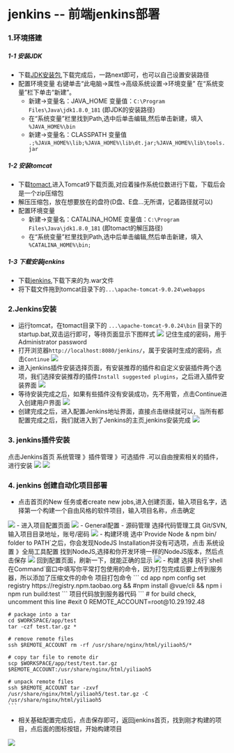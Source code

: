 # jenkins -- 前端jenkins部署

### 1.环境搭建
##### 1-1 安装JDK
  - 下载[JDK安装包](http://www.oracle.com/technetwork/java/javase/downloads/jdk8-downloads-2133151.html),下载完成后，一路next即可，也可以自己设置安装路径
  - 配置环境变量
    右键单击“此电脑->属性->高级系统设置->环境变量”  
    <!-- <img src = 'https://ftp.bmp.ovh/imgs/2019/09/81615b1c9ba5f01b.png' />   -->
    在“系统变量”栏下单击“新建”。
    -  新建->变量名：JAVA_HOME 变量值：`C:\Program Files\Java\jdk1.8.0_181` (即JDK的安装路径)
    - 在“系统变量”栏里找到Path,选中后单击编辑,然后单击新建，填入 `%JAVA_HOME%\bin`
    - 新建->变量名：CLASSPATH 变量值  `.;%JAVA_HOME%\lib;%JAVA_HOME%\lib\dt.jar;%JAVA_HOME%\lib\tools.jar`  

##### 1-2 安装tomcat
  - 下载[tomact](http://tomcat.apache.org/),进入Tomcat9下载页面,对应着操作系统位数进行下载，下载后会是一个zip压缩包
  - 解压压缩包，放在想要放在的盘符(D盘、E盘...无所谓，记着路径就可以)
  - 配置环境变量
    -  新建->变量名：CATALINA_HOME 变量值：`C:\Program Files\Java\jdk1.8.0_181` (即tomact的解压路径)
    - 在“系统变量”栏里找到Path,选中后单击编辑,然后单击新建，填入 `%CATALINA_HOME%\bin;`  

##### 1-3 下载安装jenkins
  - 下载[jenkins](https://jenkins.io/zh/download/),下载下来的为.war文件
  - 将下载文件拖到tomcat目录下的`...\apache-tomcat-9.0.24\webapps`

### 2.Jenkins安装
  - 运行tomcat，在tomact目录下的 `...\apache-tomcat-9.0.24\bin` 目录下的 startup.bat,双击运行即可，等待页面显示下图样式
    <img src = 'https://ftp.bmp.ovh/imgs/2019/09/0a34c688d9a143c8.png' />
    记住生成的密码，用于Administrator password
  - 打开浏览器`http://localhost:8080/jenkins/`，属于安装时生成的密码，点击`Continue`
    <img src = 'https://user-gold-cdn.xitu.io/2018/10/13/1666b5df745a3cd1?imageView2/0/w/1280/h/960/format/webp/ignore-error/1' />
  - 进入jenkins插件安装选择页面，有安装推荐的插件和自定义安装插件两个选项，我们选择安装推荐的插件`Install suggested plugins`，之后进入插件安装界面
    <img src = 'https://user-gold-cdn.xitu.io/2018/10/13/1666b83f53c81ead?imageslim' />
  - 等待安装完成之后，如果有些插件没有安装成功，先不用管，点击Continue进入创建用户界面
    <img src = 'https://user-gold-cdn.xitu.io/2018/10/13/1666b8d8a748c3da?imageView2/0/w/1280/h/960/format/webp/ignore-error/1' />
  - 创建完成之后，进入配置Jenkins地址界面，直接点击继续就可以，当所有都配置完成之后，我们就进入到了Jenkins的主页,jenkins安装完成
    <img src='https://user-gold-cdn.xitu.io/2018/10/13/1666b92a9bf92c0e?imageView2/0/w/1280/h/960/format/webp/ignore-error/1'>
### 3. jenkins插件安装
  点击Jenkins首页 系统管理 》插件管理 》可选插件 .可以自由搜索相关的插件，进行安装
  <img src = 'https://ftp.bmp.ovh/imgs/2019/09/3d2c74f0d07e9f3e.png' />
  <img src = 'https://ftp.bmp.ovh/imgs/2019/09/cad851e5b8cd3952.png' />

### 4. jenkins 创建自动化项目部署
- 点击首页的New 任务或者create new jobs,进入创建页面，输入项目名字，选择第一个构建一个自由风格的软件项目，输入项目名称，点击确定
<img src = 'https://ftp.bmp.ovh/imgs/2019/09/fe77fa348d333915.png' />
- 进入项目配置页面
<img src = 'https://ftp.bmp.ovh/imgs/2019/09/ceb557150f36d79d.png' />
  - General配置
  - 源码管理
    选择代码管理工具 Git/SVN,输入项目目录地址，账号/密码
    <img src = 'https://ftp.bmp.ovh/imgs/2019/09/ae0cfa8f3e34f15a.png' />
  - 构建环境
    选中`Provide Node & npm bin/ folder to PATH`之后，你会发现NodeJS Installation并没有可选项，点击 系统设置 》全局工具配置 找到NodeJS,选择和你开发环境一样的NodeJS版本，然后点击保存
    <img src="https://user-gold-cdn.xitu.io/2018/10/13/1666c6635180b566?imageView2/0/w/1280/h/960/format/webp/ignore-error/1">  
    回到配置页面，刷新一下，就能正确的显示
    <img src="https://user-gold-cdn.xitu.io/2018/10/13/1666c676df6d1c9e?imageView2/0/w/1280/h/960/format/webp/ignore-error/1">
  - 构建
    选择 执行`shell 在Command`窗口中填写你平常打包使用的命令，因为打包完成后要上传到服务器，所以添加了压缩文件的命令
    项目打包命令
    ```
    cd app
    npm config set registry https://registry.npm.taobao.org &&
    #npm install @vue/cli &&
    npm i
    npm run build:test
    ```
    项目代码放到服务器代码
    ```
    # for build check, uncomment this line
    #exit 0
    REMOTE_ACCOUNT=root@10.29.192.48

    # package into a tar
    cd $WORKSPACE/app/test
    tar -czf test.tar.gz *

    # remove remote files
    ssh $REMOTE_ACCOUNT rm -rf /usr/share/nginx/html/yiliaoh5/*

    # copy tar file to remote dir
    scp $WORKSPACE/app/test/test.tar.gz $REMOTE_ACCOUNT:/usr/share/nginx/html/yiliaoh5

    # unpack remote files
    ssh $REMOTE_ACCOUNT tar -zxvf /usr/share/nginx/html/yiliaoh5/test.tar.gz -C /usr/share/nginx/html/yiliaoh5
    ```
- 相关基础配置完成后，点击保存即可，返回jenkins首页，找到刚才构建的项目，点后面的图标按钮，开始构建项目
<img src = 'https://ftp.bmp.ovh/imgs/2019/09/4109fe42a8029b4a.png' />

